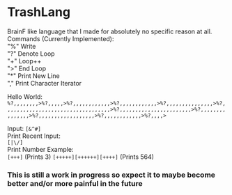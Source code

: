 # TrashLang
BrainF like language that I made for absolutely no specific reason at all.  
Commands (Currently Implemented):  
"%" Write  
"?" Denote Loop  
"+" Loop++  
">" End Loop  
"*" Print New Line  
"," Print Character Iterator

Hello World:  
`%?,,,,,,,,>%?,,,,,>%?,,,,,,,,,,,,>%?,,,,,,,,,,,,>%?,,,,,,,,,,,,,,,>%?,,,,,,,,,,,,,,,,,,,,,,,,,,,,,,,,,,>%?,,,,,,,,,,,,,,,,,,,,,,,>%?,,,,,,,,,,,,,,,>%?,,,,,,,,,,,,,,,,,,>%?,,,,,,,,,,,,>%?,,,,>`  

Input:
`[&^#]`  
Print Recent Input:  
`[|\/]`  
Print Number Example:  
`[+++]` (Prints 3)
`[+++++][++++++][++++]` (Prints 564)
### This is still a work in progress so expect it to maybe become better and/or more painful in the future
